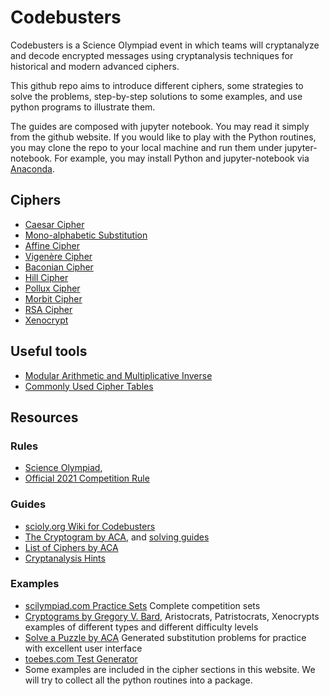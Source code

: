 # Codebusters

Codebusters is a Science Olympiad event in which teams will cryptanalyze and decode encrypted messages using cryptanalysis techniques for historical and modern advanced ciphers. 

This github repo aims to introduce different ciphers, some strategies to solve the problems, step-by-step solutions to some examples, and use python programs to illustrate them. 

The guides are composed with jupyter notebook. You may read it simply from the github website. If you would like to play with the Python routines, you may clone the repo to your local machine and run them under jupyter-notebook. For example, you may install Python and jupyter-notebook via [Anaconda](https://docs.anaconda.com/ae-notebooks/4.3.0/user-guide/basic-tasks/apps/jupyter/).  


## Ciphers 


* [Caesar Cipher](Caesar_Cipher/Readme.ipynb)
* [Mono-alphabetic Substitution](Mono-alphabetic/Readme.ipynb)
* [Affine Cipher](Affine_Cipher/Readme.ipynb)
* [Vigenère Cipher](Vigenère_Cipher/Readme.ipynb)
* [Baconian Cipher](Baconian_Cipher/Readme.ipynb)
* [Hill Cipher](Hill_Cipher/Readme.ipynb)
* [Pollux Cipher](Pollux_Cipher/Readme.ipynb)
* [Morbit Cipher](Morbit_Cipher/Readme.ipynb)
* [RSA Cipher](RSA_Cipher/Readme.ipynb)
* [Xenocrypt](Xenocrypt/Readme.ipynb)


## Useful tools

* [Modular Arithmetic and Multiplicative Inverse](Modular/Readme.ipynb)
* [Commonly Used Cipher Tables](Tables/Readme.ipynb)


## Resources

### Rules 
* [Science Olympiad](https://www.soinc.org/codebusters-c), 
* [Official 2021 Competition Rule](https://www.soinc.org/sites/default/files/uploaded_files/Science.Olympiad.Logistics.2021.pdf)

### Guides
* [scioly.org Wiki for Codebusters](https://scioly.org/wiki/index.php/Codebusters)
* [The Cryptogram by ACA](https://www.cryptogram.org/wp-content/themes/wp-opulus-child/images/SampleCryptogram.pdf), and [solving guides](https://www.cryptogram.org/resource-area/sample-issue-cryptogram/)
* [List of Ciphers by ACA](https://www.cryptogram.org/resource-area/cipher-types/)
* [Cryptanalysis Hints](https://www3.nd.edu/~busiforc/handouts/cryptography/cryptography%20hints.html)

### Examples  

* [scilympiad.com Practice Sets](https://scilympiad.com/sopractice/Docs/UsefulDocs) Complete competition sets
* [Cryptograms by Gregory V. Bard](http://www.gregorybard.com/cryptogram.html), Aristocrats, Patristocrats, Xenocrypts examples of different types and different difficulty levels
* [Solve a Puzzle by ACA](https://www.cryptogram.org/resource-area/solve-a-cipher/) Generated substitution problems for practice with excellent user interface
* [toebes.com Test Generator](https://toebes.com/codebusters/)  
* Some examples are included in the cipher sections in this website. We will try to collect all the python routines into a package.






